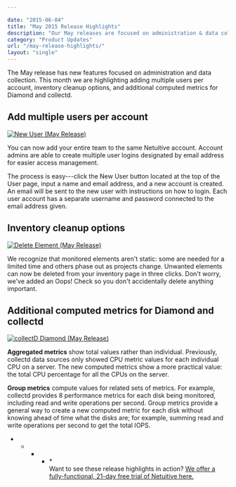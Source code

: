```yaml
---

date: "2015-06-04"
title: "May 2015 Release Highlights"
description: "Our May releases are focused on administration & data collection, including adding multiple users per account, inventory cleanup options and more."
category: "Product Updates"
url: "/may-release-highlights/"
layout: "single"
---
```



The May release has new features focused on administration and data collection. This month we are highlighting adding multiple users per account, inventory cleanup options, and additional computed metrics for Diamond and collectd.

Add multiple users per account
------------------------------

[![New User (May Release)](https://www.metricly.comhttps://s3-us-west-2.amazonaws.com/com-netuitive-app-usw2-public/wp-content/uploads/2016/03/NewUser.jpg)](https://www.metricly.comhttps://s3-us-west-2.amazonaws.com/com-netuitive-app-usw2-public/wp-content/uploads/2016/03/NewUser.jpg)

You can now add your entire team to the same Netuitive account. Account admins are able to create multiple user logins designated by email address for easier access management.

The process is easy---click the New User button located at the top of the User page, input a name and email address, and a new account is created. An email will be sent to the new user with instructions on how to login. Each user account has a separate username and password connected to the email address given.

Inventory cleanup options
-------------------------

[![Delete Element (May Release)](https://www.metricly.comhttps://s3-us-west-2.amazonaws.com/com-netuitive-app-usw2-public/wp-content/uploads/2016/03/deleteElement.jpg)](https://www.metricly.comhttps://s3-us-west-2.amazonaws.com/com-netuitive-app-usw2-public/wp-content/uploads/2016/03/deleteElement.jpg)

We recognize that monitored elements aren't static: some are needed for a limited time and others phase out as projects change. Unwanted elements can now be deleted from your inventory page in three clicks. Don't worry, we've added an Oops! Check so you don't accidentally delete anything important.

Additional computed metrics for Diamond and collectd
----------------------------------------------------

[![collectD Diamond (May Release)](https://www.metricly.comhttps://s3-us-west-2.amazonaws.com/com-netuitive-app-usw2-public/wp-content/uploads/2016/03/collectDDiamond.jpg)](https://www.metricly.comhttps://s3-us-west-2.amazonaws.com/com-netuitive-app-usw2-public/wp-content/uploads/2016/03/collectDDiamond.jpg)

**Aggregated metrics** show total values rather than individual. Previously, collectd data sources only showed CPU metric values for each individual CPU on a server. The new computed metrics show a more practical value: the total CPU percentage for all the CPUs on the server.

**Group metrics** compute values for related sets of metrics. For example, collectd provides 8 performance metrics for each disk being monitored, including read and write operations per second. Group metrics provide a general way to create a new computed metric for each disk without knowing ahead of time what the disks are; for example, summing read and write operations per second to get the total IOPS.

* * * * *\
Want to see these release highlights in action?  [We offer a fully-functional, 21-day free trial of Netuitive here.](https://www.metricly.com/signup)
